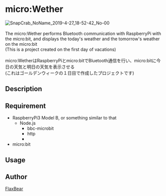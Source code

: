 micro:Wether
====
![SnapCrab_NoName_2019-4-27_18-52-42_No-00](https://user-images.githubusercontent.com/22972451/56873863-60894100-6a70-11e9-95fe-cb738aea2648.png)<br>
<br>
The micro:Wether performs Bluetooth communication with RaspberryPi with the micro:bit, and displays the today's weather and the tomorrow's weather on the micro:bit<br>
(This is a project created on the first day of vacations)
<br><br>
micro:WetherはRaspberryPiとmicro:bitでBluetooth通信を行い、micro:bitに今日の天気と明日の天気を表示させる<br>
(これはゴールデンウィークの１日目で作成したプロジェクトです)

## Description


## Requirement
<ul>
	<li>
		RaspberryPi3 Model B, or something similar to that
		<ul>
			<li>
				Node.js
				<ul>
					<li>bbc-microbit</li>
					<li>http<li>
				</ul>
			</li>
		</ul>
	</li>
	<li>micro:bit</li>
</ul>


## Usage

## Author
[FlaxBear](https://github.com/FlaxBear)
